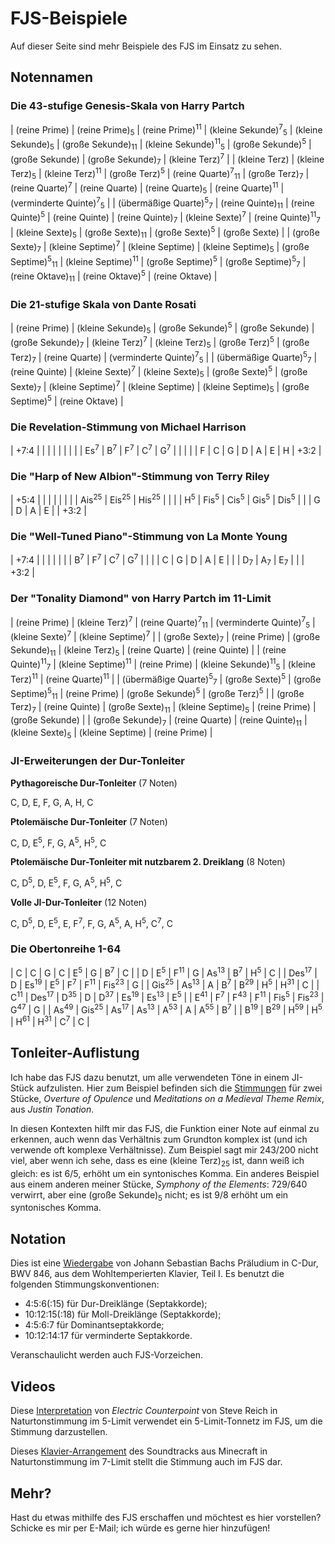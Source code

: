 # FJS-Beispiele

Auf dieser Seite sind mehr Beispiele des FJS im Einsatz zu sehen.

## Notennamen

### Die 43-stufige Genesis-Skala von Harry Partch

| (reine Prime)                               | (reine Prime)<sub>5</sub>    | (reine Prime)<sup>11</sup> | (kleine Sekunde)<sup>7</sup><sub>5</sub> | (kleine Sekunde)<sub>5</sub>             | (große Sekunde)<sub>11</sub>  | (kleine Sekunde)<sup>11</sup><sub>5</sub> | (große Sekunde)<sup>5</sup>             | (große Sekunde)             | (große Sekunde)<sub>7</sub> | (kleine Terz)<sup>7</sup>                    |
| (kleine Terz)                               | (kleine Terz)<sub>5</sub>    | (kleine Terz)<sup>11</sup> | (große Terz)<sup>5</sup>                 | (reine Quarte)<sup>7</sup><sub>11</sub>  | (große Terz)<sub>7</sub>      | (reine Quarte)<sup>7</sup>                | (reine Quarte)                          | (reine Quarte)<sub>5</sub>  | (reine Quarte)<sup>11</sup> | (verminderte Quinte)<sup>7</sup><sub>5</sub> |
| (übermäßige Quarte)<sup>5</sup><sub>7</sub> | (reine Quinte)<sub>11</sub>  | (reine Quinte)<sup>5</sup> | (reine Quinte)                           | (reine Quinte)<sub>7</sub>               | (kleine Sexte)<sup>7</sup>    | (reine Quinte)<sup>11</sup><sub>7</sub>   | (kleine Sexte)<sub>5</sub>              | (große Sexte)<sub>11</sub>  | (große Sexte)<sup>5</sup>   | (große Sexte)                                |
| (große Sexte)<sub>7</sub>                   | (kleine Septime)<sup>7</sup> | (kleine Septime)           | (kleine Septime)<sub>5</sub>             | (große Septime)<sup>5</sup><sub>11</sub> | (kleine Septime)<sup>11</sup> | (große Septime)<sup>5</sup>               | (große Septime)<sup>5</sup><sub>7</sub> | (reine Oktave)<sub>11</sub> | (reine Oktave)<sup>5</sup>  | (reine Oktave)                               |

### Die 21-stufige Skala von Dante Rosati

| (reine Prime)                               | (kleine Sekunde)<sub>5</sub> | (große Sekunde)<sup>5</sup> | (große Sekunde)            | (große Sekunde)<sub>7</sub> | (kleine Terz)<sup>7</sup> | (kleine Terz)<sub>5</sub>    | (große Terz)<sup>5</sup> | (große Terz)<sub>7</sub>     | (reine Quarte)              | (verminderte Quinte)<sup>7</sup><sub>5</sub> |
| (übermäßige Quarte)<sup>5</sup><sub>7</sub> | (reine Quinte)               | (kleine Sexte)<sup>7</sup>  | (kleine Sexte)<sub>5</sub> | (große Sexte)<sup>5</sup>   | (große Sexte)<sub>7</sub> | (kleine Septime)<sup>7</sup> | (kleine Septime)         | (kleine Septime)<sub>5</sub> | (große Septime)<sup>5</sup> | (reine Oktave)                               |

### Die Revelation-Stimmung von Michael Harrison

| +7:4           |               |               |               |               |   |   |      |
| Es<sup>7</sup> | B<sup>7</sup> | F<sup>7</sup> | C<sup>7</sup> | G<sup>7</sup> |   |   |      |
| F              | C             | G             | D             | A             | E | H | +3:2 |

### Die "Harp of New Albion"-Stimmung von Terry Riley

| +5:4          |                  |                  |                  |                 |      |
|               | Ais<sup>25</sup> | Eis<sup>25</sup> | His<sup>25</sup> |                 |      |
| H<sup>5</sup> | Fis<sup>5</sup>  | Cis<sup>5</sup>  | Gis<sup>5</sup>  | Dis<sup>5</sup> |      |
| G             | D                | A                | E                |                 | +3:2 |

### Die "Well-Tuned Piano"-Stimmung von La Monte Young

| +7:4          |               |               |               |   |      |
| B<sup>7</sup> | F<sup>7</sup> | C<sup>7</sup> | G<sup>7</sup> |   |      |
| C             | G             | D             | A             | E |      |
| D<sub>7</sub> | A<sub>7</sub> | E<sub>7</sub> |               |   | +3:2 |

### Der "Tonality Diamond" von Harry Partch im 11-Limit

| (reine Prime)                               | (kleine Terz)<sup>7</sup>     | (reine Quarte)<sup>7</sup><sub>11</sub>  | (verminderte Quinte)<sup>7</sup><sub>5</sub> | (kleine Sexte)<sup>7</sup>  | (kleine Septime)<sup>7</sup> |
| (große Sexte)<sub>7</sub>                   | (reine Prime)                 | (große Sekunde)<sub>11</sub>             | (kleine Terz)<sub>5</sub>                    | (reine Quarte)              | (reine Quinte)               |
| (reine Quinte)<sup>11</sup><sub>7</sub>     | (kleine Septime)<sup>11</sup> | (reine Prime)                            | (kleine Sekunde)<sup>11</sup><sub>5</sub>    | (kleine Terz)<sup>11</sup>  | (reine Quarte)<sup>11</sup>  |
| (übermäßige Quarte)<sup>5</sup><sub>7</sub> | (große Sexte)<sup>5</sup>     | (große Septime)<sup>5</sup><sub>11</sub> | (reine Prime)                                | (große Sekunde)<sup>5</sup> | (große Terz)<sup>5</sup>     |
| (große Terz)<sub>7</sub>                    | (reine Quinte)                | (große Sexte)<sub>11</sub>               | (kleine Septime)<sub>5</sub>                 | (reine Prime)               | (große Sekunde)              |
| (große Sekunde)<sub>7</sub>                 | (reine Quarte)                | (reine Quinte)<sub>11</sub>              | (kleine Sexte)<sub>5</sub>                   | (kleine Septime)            | (reine Prime)                |

### JI-Erweiterungen der Dur-Tonleiter

**Pythagoreische Dur-Tonleiter** (7 Noten)

C, D, E, F, G, A, H, C

**Ptolemäische Dur-Tonleiter** (7 Noten)

C, D, E<sup>5</sup>, F, G, A<sup>5</sup>, H<sup>5</sup>, C

**Ptolemäische Dur-Tonleiter mit nutzbarem 2. Dreiklang** (8 Noten)

C, D<sup>5</sup>, D, E<sup>5</sup>, F, G, A<sup>5</sup>, H<sup>5</sup>, C

**Volle JI-Dur-Tonleiter** (12 Noten)

C, D<sup>5</sup>, D, E<sup>5</sup>, E, F<sup>7</sup>, F, G, A<sup>5</sup>, A, H<sup>5</sup>, C<sup>7</sup>, C

### Die Obertonreihe 1-64

| C                | C                | G               | C               | E<sup>5</sup>   | G                | B<sup>7</sup>    | C             |
| D                | E<sup>5</sup>    | F<sup>11</sup>  | G               | As<sup>13</sup> | B<sup>7</sup>    | H<sup>5</sup>    | C             |
| Des<sup>17</sup> | D                | Es<sup>19</sup> | E<sup>5</sup>   | F<sup>7</sup>   | F<sup>11</sup>   | Fis<sup>23</sup> | G             |
| Gis<sup>25</sup> | As<sup>13</sup>  | A               | B<sup>7</sup>   | B<sup>29</sup>  | H<sup>5</sup>    | H<sup>31</sup>   | C             |
| C<sup>11</sup>   | Des<sup>17</sup> | D<sup>35</sup>  | D               | D<sup>37</sup>  | Es<sup>19</sup>  | Es<sup>13</sup>  | E<sup>5</sup> |
| E<sup>41</sup>   | F<sup>7</sup>    | F<sup>43</sup>  | F<sup>11</sup>  | Fis<sup>5</sup> | Fis<sup>23</sup> | G<sup>47</sup>   | G             |
| As<sup>49</sup>  | Gis<sup>25</sup> | As<sup>17</sup> | As<sup>13</sup> | A<sup>53</sup>  | A                | A<sup>55</sup>   | B<sup>7</sup> |
| B<sup>19</sup>   | B<sup>29</sup>   | H<sup>59</sup>  | H<sup>5</sup>   | H<sup>61</sup>  | H<sup>31</sup>   | C<sup>7</sup>    | C             |

## Tonleiter-Auflistung

Ich habe das FJS dazu benutzt, um alle verwendeten Töne in einem JI-Stück aufzulisten. Hier zum Beispiel befinden sich die [Stimmungen](../assets/tuning.pdf) für zwei Stücke, *Overture of Opulence* und *Meditations on a Medieval Theme Remix*, aus *Justin Tonation*.

In diesen Kontexten hilft mir das FJS, die Funktion einer Note auf einmal zu erkennen, auch wenn das Verhältnis zum Grundton komplex ist (und ich verwende oft komplexe Verhältnisse). Zum Beispiel sagt mir 243/200 nicht viel, aber wenn ich sehe, dass es eine (kleine Terz)<sub>25</sub> ist, dann weiß ich gleich: es ist 6/5, erhöht um ein syntonisches Komma. Ein anderes Beispiel aus einem anderen meiner Stücke, *Symphony of the Elements*: 729/640 verwirrt, aber eine (große Sekunde)<sub>5</sub> nicht; es ist 9/8 erhöht um ein syntonisches Komma.

## Notation

Dies ist eine [Wiedergabe](../assets/cmaj.pdf) von Johann Sebastian Bachs Präludium in C-Dur, BWV 846, aus dem Wohltemperierten Klavier, Teil I. Es benutzt die folgenden Stimmungskonventionen:

- 4:5:6(:15) für Dur-Dreiklänge (Septakkorde);
- 10:12:15(:18) für Moll-Dreiklänge (Septakkorde);
- 4:5:6:7 für Dominantseptakkorde;
- 10:12:14:17 für verminderte Septakkorde.

Veranschaulicht werden auch FJS-Vorzeichen.

## Videos

Diese [Interpretation](https://youtu.be/bZffjSUd-2w) von *Electric Counterpoint* von Steve Reich in Naturtonstimmung im 5-Limit verwendet ein 5-Limit-Tonnetz im FJS, um die Stimmung darzustellen.

Dieses [Klavier-Arrangement](https://youtu.be/JvnYEVxlDvc) des Soundtracks aus Minecraft in Naturtonstimmung im 7-Limit stellt die Stimmung auch im FJS dar.

## Mehr?

Hast du etwas mithilfe des FJS erschaffen und möchtest es hier vorstellen? Schicke es mir per E-Mail; ich würde es gerne hier hinzufügen!
